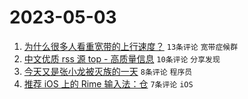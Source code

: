 # 2023-05-03

1. [为什么很多人看重宽带的上行速度？](https://www.v2ex.com/t/936960) `13条评论` `宽带症候群`
1. [中文优质 rss 源 top - 高质量信息](https://www.v2ex.com/t/936952) `10条评论` `分享发现`
1. [今天又是张小龙被灭族的一天](https://www.v2ex.com/t/936964) `8条评论` `程序员`
1. [推荐 iOS 上的 Rime 输入法：仓](https://www.v2ex.com/t/936966) `7条评论` `iOS`
